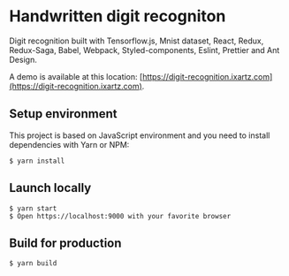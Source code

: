 # Handwritten digit recogniton

Digit recognition built with Tensorflow.js, Mnist dataset, React, Redux, Redux-Saga, Babel, Webpack, Styled-components, Eslint, Prettier and Ant Design.

A demo is available at this location: [https://digit-recognition.ixartz.com](https://digit-recognition.ixartz.com).

## Setup environment

This project is based on JavaScript environment and you need to install dependencies with Yarn or NPM:

    $ yarn install

## Launch locally

    $ yarn start
    $ Open https://localhost:9000 with your favorite browser

## Build for production

    $ yarn build
